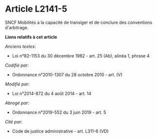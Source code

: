 # Article L2141-5

SNCF Mobilités  a la capacité de transiger et de conclure des conventions d'arbitrage.

**Liens relatifs à cet article**

_Anciens textes_:

  - Loi n°82-1153 du 30 décembre 1982 - art. 25 (Ab), alinéa 1, phrase 4

_Codifié par_:

  - Ordonnance n°2010-1307 du 28 octobre 2010 - art. (V)

_Modifié par_:

  - Loi n°2014-872 du 4 août 2014 - art. 14

_Abrogé par_:

  - Ordonnance n°2019-552 du 3 juin 2019 - art. 5

_Cité par_:

  - Code de justice administrative - art. L311-6 (VD)
